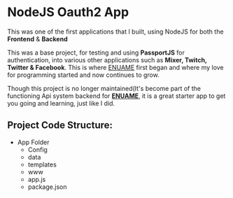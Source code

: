 # NodeJS Oauth2 App

This was one of the first applications that I built, using NodeJS for both the **Frontend** & **Backend**

This was a base project, for testing and using **PassportJS** for authentication, into various other applications such as **Mixer, Twitch, Twitter & Facebook**. This is where [ENUAME](https://enua.me) first began and where my love for programming started and now continues to grow.

Though this project is no longer maintained(It's become part of the functioning Api system backend for **[ENUAME](https://enua.me)**, it is a great starter app to get you going and learning, just like I did.

## Project Code Structure:
  - App Folder
    - Config
    - data
    - templates
    - www
    - app.js
    - package.json
